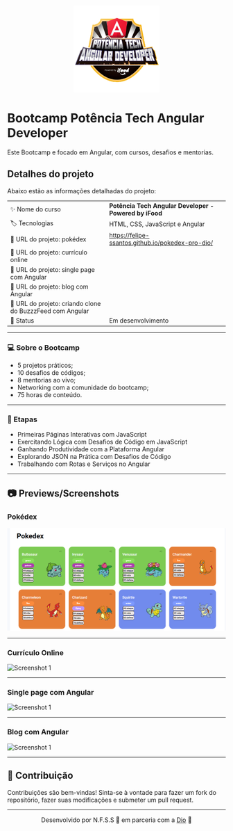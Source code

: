 <p align="center">
  <img width="200" height="200" alt="Logo Bootcamp Angular" src="./img/bootcamp-angular.png">
</p>

# Bootcamp Potência Tech Angular Developer

Este Bootcamp e focado em Angular, com cursos, desafios e mentorias.

## Detalhes do projeto

Abaixo estão as informações detalhadas do projeto:

|                 |                                                         |
| --------------- | ------------------------------------------------------- |
| :sparkles: Nome do curso | <b>Potência Tech Angular Developer - Powered by iFood</b>                        |
| :label: Tecnologias | HTML, CSS, JavaScript e Angular                                   |
| :rocket: URL do projeto: pokédex | https://felipe-ssantos.github.io/pokedex-pro-dio/                |
| :rocket: URL do projeto: currículo online |          |
| :rocket: URL do projeto: single page com Angular |           |
| :rocket: URL do projeto: blog com Angular |           |
| :rocket: URL do projeto: criando clone do BuzzzFeed com Angular|           |
| 📌 Status        | Em desenvolvimento                                               |

---

### 💻 Sobre o Bootcamp

- 5 projetos práticos;
- 10 desafios de códigos;
- 8 mentorias ao vivo;
- Networking com a comunidade do bootcamp;
- 75 horas de conteúdo.

---

### 📝 Etapas

- Primeiras Páginas Interativas com JavaScript
- Exercitando Lógica com Desafios de Código em JavaScript
- Ganhando Produtividade com a Plataforma Angular
- Explorando JSON na Prática com Desafios de Código
- Trabalhando com Rotas e Serviços no Angular

---

## 📷 Previews/Screenshots 

### Pokédex

![Screenshot 1](./img/pokedex.png)

---

### Currículo Online

![Screenshot 1](./img/.png)

---

### Single page com Angular

![Screenshot 1](./img/.png)

---

### Blog com Angular

![Screenshot 1](./img/.png)

---

## 🤝 Contribuição

Contribuições são bem-vindas! Sinta-se à vontade para fazer um fork do repositório, fazer suas modificações e submeter um pull request.

---

<p align="center">Desenvolvido por N.F.S.S 💜 em parceria com a <a href="dio.me">Dio</a> 👋</p>
